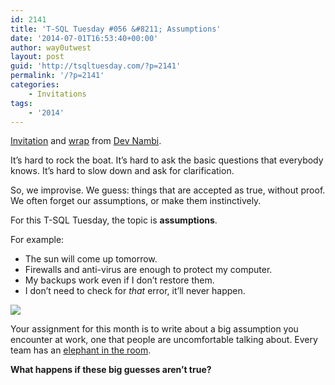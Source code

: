 ```yaml
---
id: 2141
title: 'T-SQL Tuesday #056 &#8211; Assumptions'
date: '2014-07-01T16:53:40+00:00'
author: way0utwest
layout: post
guid: 'http://tsqltuesday.com/?p=2141'
permalink: '/?p=2141'
categories:
    - Invitations
tags:
    - '2014'
---
```


[Invitation](http://devnambi.com/2014/tsql-tuesday/) and [wrap](http://devnambi.com/2014/tsql-tuesday-summary/) from [Dev Nambi](http://devnambi.com).

<div id="wrap"><div class="container">It’s hard to rock the boat.  
It’s hard to ask the basic questions that everybody knows.  
It’s hard to slow down and ask for clarification.

So, we improvise. We guess: things that are accepted as true, without proof. We often forget our assumptions, or make them instinctively.

For this T-SQL Tuesday, the topic is **assumptions**.

For example:

- The sun will come up tomorrow.
- Firewalls and anti-virus are enough to protect my computer.
- My backups work even if I don’t restore them.
- I don’t need to check for *that* error, it’ll never happen.

![](http://devnambi.com/images/elephant_room.jpg)

Your assignment for this month is to write about a big assumption you encounter at work, one that people are uncomfortable talking about. Every team has an [elephant in the room](http://en.wikipedia.org/wiki/Elephant_in_the_room).

**What happens if these big guesses aren’t true?**

</div></div>